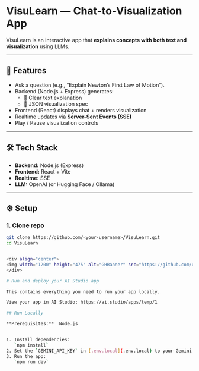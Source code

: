 # VisuLearn — Chat-to-Visualization App

VisuLearn is an interactive app that **explains concepts with both text and visualization** using LLMs.

---

## 🚀 Features
- Ask a question (e.g., “Explain Newton’s First Law of Motion”).
- Backend (Node.js + Express) generates:
  - 📄 Clear text explanation
  - 🎨 JSON visualization spec
- Frontend (React) displays chat + renders visualization
- Realtime updates via **Server-Sent Events (SSE)**
- Play / Pause visualization controls

---

## 🛠 Tech Stack
- **Backend:** Node.js (Express)
- **Frontend:** React + Vite
- **Realtime:** SSE
- **LLM:** OpenAI (or Hugging Face / Ollama)

---

## ⚙️ Setup

### 1. Clone repo
```bash
git clone https://github.com/<your-username>/VisuLearn.git
cd VisuLearn


<div align="center">
<img width="1200" height="475" alt="GHBanner" src="https://github.com/user-attachments/assets/0aa67016-6eaf-458a-adb2-6e31a0763ed6" />
</div>

# Run and deploy your AI Studio app

This contains everything you need to run your app locally.

View your app in AI Studio: https://ai.studio/apps/temp/1

## Run Locally

**Prerequisites:**  Node.js


1. Install dependencies:
   `npm install`
2. Set the `GEMINI_API_KEY` in [.env.local](.env.local) to your Gemini API key
3. Run the app:
   `npm run dev`
